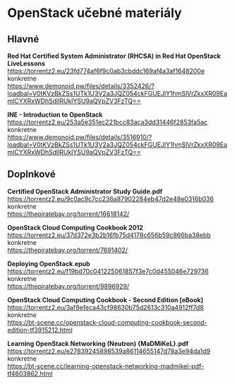 # OpenStack učebné materiály

## Hlavné

**Red Hat Certified System Administrator (RHCSA) in Red Hat OpenStack LiveLessons**  
    https://torrentz2.eu/23fd774af6f9c0ab3cbddc169af4a3af1648200e  
konkretne  
    https://www.demonoid.pw/files/details/3352426/?loadbal=V0tKVzBkZSs1UTk1U3V2a3JQZ054ckFGUEJlY1hmSlVrZkxXR09EamlCYXRxWDhSdllRUklYSU9aQVpZV3FzTQ==

**INE - Introduction to OpenStack**  
    https://torrentz2.eu/253a5e351ec221bcc83aca3dd31446f2853fa5ac  
konkretne  
    https://www.demonoid.pw/files/details/3516910/?loadbal=V0tKVzBkZSs1UTk1U3V2a3JQZ054ckFGUEJlY1hmSlVrZkxXR09EamlCYXRxWDhSdllRUklYSU9aQVpZV3FzTQ==

## Doplnkové

**Certified OpenStack Administrator Study Guide.pdf**  
    https://torrentz2.eu/9c0ac9c7cc236a87902284eb47d2e48e0316b036  
konkretne  
    https://thepiratebay.org/torrent/16618142/

**OpenStack Cloud Computing Cookbook 2012**  
    https://torrentz2.eu/37d372e3b2b16fb75d4178c656b59c866ba38ebb  
konkretne  
    https://thepiratebay.org/torrent/7691402/

**Deploying OpenStack.epub**  
    https://torrentz2.eu/f19bd70c041225061857f3e7c0d455046e729736  
konkretne  
    https://thepiratebay.org/torrent/9896929/

**OpenStack Cloud Computing Cookbook - Second Edition [eBook]**  
    https://torrentz2.eu/3af8efeca43cf98630b75d2613c310a4912ff7d8  
konkretne  
    https://bt-scene.cc/openstack-cloud-computing-cookbook-second-edition-tf3915212.html

**Learning OpenStack Networking (Neutron) {MaDMiKeL}.pdf**  
    https://torrentz2.eu/e27839245898539a86114655147d78a3e94da1d9  
konkretne  
    https://bt-scene.cc/learning-openstack-networking-madmikel-pdf-tf4603862.html

